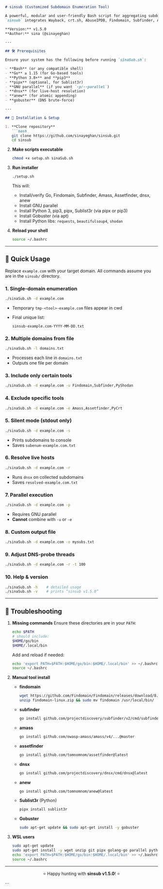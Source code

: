 ````markdown
# sinsub (Customized Subdomain Enumeration Tool)

A powerful, modular and user-friendly Bash script for aggregating subdomains from multiple sources.  
`sinsub` integrates Wayback, crt.sh, AbuseIPDB, Findomain, Subfinder, Amass, Assetfinder, Sublist3r, GobusterDNS, plus Python-powered **PyCrt** and **PyShodan** modules—complete with parallel execution, live-host resolution, and a sleek ASCII logo.

**Version:** v1.5.0  
**Author:** sina (@sinayeghan)

---

## 🛠️ Prerequisites

Ensure your system has the following before running `sinaSub.sh`:

- **Bash** (or any compatible shell)  
- **Go** ≥ 1.15 (for Go-based tools)  
- **Python 3.8+** and **pip3**  
- **pipx** (optional, for Sublist3r)  
- **GNU parallel** (if you want `-p/--parallel`)  
- **dnsx** (for live-host resolution)  
- **anew** (for atomic appending)  
- **gobuster** (DNS brute-force)  

---

## 🚀 Installation & Setup

1. **Clone repository**
   ```bash
   git clone https://github.com/sinayeghan/sinsub.git
   cd sinsub
````

2. **Make scripts executable**

   ```bash
   chmod +x setup.sh sinaSub.sh
   ```

3. **Run installer**

   ```bash
   ./setup.sh
   ```

   This will:

   * Install/verify Go, Findomain, Subfinder, Amass, Assetfinder, dnsx, anew
   * Install GNU parallel
   * Install Python 3, pip3, pipx, Sublist3r (via pipx or pip3)
   * Install Gobuster (via apt)
   * Install Python libs: `requests`, `beautifulsoup4`, `shodan`

4. **Reload your shell**

   ```bash
   source ~/.bashrc
   ```

---

## 🎯 Quick Usage

Replace `example.com` with your target domain. All commands assume you are in the `sinsub/` directory.

### 1. Single-domain enumeration

```bash
./sinaSub.sh -d example.com
```

* Temporary `tmp-<tool>-example.com` files appear in cwd
* Final unique list:

  ```
  sinsub-example.com-YYYY-MM-DD.txt
  ```

### 2. Multiple domains from file

```bash
./sinaSub.sh -l domains.txt
```

* Processes each line in `domains.txt`
* Outputs one file per domain

### 3. Include only certain tools

```bash
./sinaSub.sh -d example.com -u Findomain,Subfinder,PyShodan
```

### 4. Exclude specific tools

```bash
./sinaSub.sh -d example.com -e Amass,Assetfinder,PyCrt
```

### 5. Silent mode (stdout only)

```bash
./sinaSub.sh -d example.com -s
```

* Prints subdomains to console
* Saves `subenum-example.com.txt`

### 6. Resolve live hosts

```bash
./sinaSub.sh -d example.com -r
```

* Runs `dnsx` on collected subdomains
* Saves `resolved-example.com.txt`

### 7. Parallel execution

```bash
./sinaSub.sh -d example.com -p
```

* Requires GNU parallel
* **Cannot** combine with `-u` or `-e`

### 8. Custom output file

```bash
./sinaSub.sh -d example.com -o mysubs.txt
```

### 9. Adjust DNS-probe threads

```bash
./sinaSub.sh -d example.com -r -t 100
```

### 10. Help & version

```bash
./sinaSub.sh -h    # detailed usage
./sinaSub.sh -v    # prints “sinsub v1.5.0”
```

---

## 🔧 Troubleshooting

1. **Missing commands**
   Ensure these directories are in your `PATH`:

   ```bash
   echo $PATH
   # should include:
   $HOME/go/bin
   $HOME/.local/bin
   ```

   Add and reload if needed:

   ```bash
   echo 'export PATH=$PATH:$HOME/go/bin:$HOME/.local/bin' >> ~/.bashrc
   source ~/.bashrc
   ```

2. **Manual tool install**

   * **findomain**

     ```bash
     wget https://github.com/Findomain/Findomain/releases/download/8.2.1/findomain-linux.zip
     unzip findomain-linux.zip && sudo mv findomain /usr/local/bin/
     ```
   * **subfinder**

     ```bash
     go install github.com/projectdiscovery/subfinder/v2/cmd/subfinder@latest
     ```
   * **amass**

     ```bash
     go install github.com/owasp-amass/amass/v4/...@master
     ```
   * **assetfinder**

     ```bash
     go install github.com/tomnomnom/assetfinder@latest
     ```
   * **dnsx**

     ```bash
     go install github.com/projectdiscovery/dnsx/cmd/dnsx@latest
     ```
   * **anew**

     ```bash
     go install github.com/tomnomnom/anew@latest
     ```
   * **Sublist3r** (Python)

     ```bash
     pipx install sublist3r
     ```
   * **Gobuster**

     ```bash
     sudo apt-get update && sudo apt-get install -y gobuster
     ```

3. **WSL users**

   ```bash
   sudo apt-get update
   sudo apt-get install -y wget unzip git pipx golang-go parallel python3-pip dnsx anew gobuster
   echo 'export PATH=$PATH:$HOME/go/bin:$HOME/.local/bin' >> ~/.bashrc
   source ~/.bashrc
   ```

---

<p align="center">
  ⭐️ Happy hunting with <strong>sinsub v1.5.0</strong>! ⭐️
</p>
```
